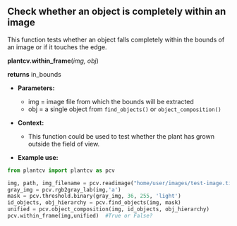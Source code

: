 ## Check whether an object is completely within an image

This function tests whether an object falls completely within the bounds of an image or if it touches the edge.

**plantcv.within_frame**(*img, obj*)

**returns** in_bounds

- **Parameters:**
    - img = image file from which the bounds will be extracted
    - obj = a single object from `find_objects()` or `object_composition()`

- **Context:**
    - This function could be used to test whether the plant has grown outside the field of view.
- **Example use:**

```python
from plantcv import plantcv as pcv      

img, path, img_filename = pcv.readimage("home/user/images/test-image.tif")
gray_img = pcv.rgb2gray_lab(img,'a')
mask = pcv.threshold.binary(gray_img, 36, 255, 'light')
id_objects, obj_hierarchy = pcv.find_objects(img, mask)
unified = pcv.object_composition(img, id_objects, obj_hierarchy)
pcv.within_frame(img,unified)  #True or False?

```

